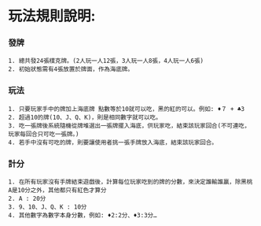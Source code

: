 # 玩法規則說明:

### 發牌
    1. 總共發24張樸克牌。(2人玩一人12張，3人玩一人8張，4人玩一人6張)
    2. 初始狀態需有4張放置於牌面，作為海底牌。
    
### 玩法
    1. 只要玩家手中的牌加上海底牌 點數等於10就可以吃，黑的紅的可以。例如: ♦７ + ♣3
    2. 超過10的牌(10、J、Q、K)，則是相同數字就可以吃。
    3. 吃一張牌後系統隨機從牌堆選出一張牌擺入海底，供玩家吃，結束該玩家回合(不可連吃，玩家每回合只可吃一張牌。)
    4. 若手中沒有可吃的牌，則要讓使用者挑一張手牌放入海底，結束該玩家回合。
        
### 計分
    1. 在所有玩家沒有手牌結束遊戲後，計算每位玩家吃到的牌的分數，來決定誰輸誰贏，除黑桃A是10分之外，其他都只有紅色才算分
    2. A : 20分
    3. 9、10、J、Q、K : 10分
    4. 其他數字為數字本身分數，例如: ♦2:2分、♦3:3分…
